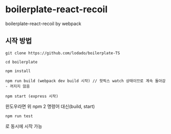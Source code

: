 # boilerplate-react-recoil
boilerplate-react-recoil by webpack



## 시작 방법

```
git clone https://github.com/lodado/boilerplate-TS

cd boilerplate

npm install

npm run build (webpack dev build 시작) // 핫픽스 watch 상태이므로 계속 돌아감 - 꺼지지 않음

npm start (express 시작)

```

윈도우라면 위 npm 2 명령어 대신(build, start)

```
npm run test
```
로 동시에 시작 가능

<br>
